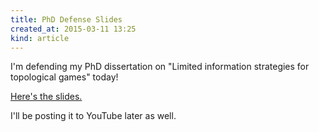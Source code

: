 ```yaml
---
title: PhD Defense Slides
created_at: 2015-03-11 13:25
kind: article
---
```


I'm defending my PhD dissertation on "Limited information strategies
for topological games" today!

[Here's the slides.][0]

I'll be posting it to YouTube later as well.

[0]: https://github.com/StevenClontz/Research/raw/24f37d964f916b9b3712651b64fe4dff5bd3f0e6/phd/talks-and-presentations/2015-03-11-defense.pdf
